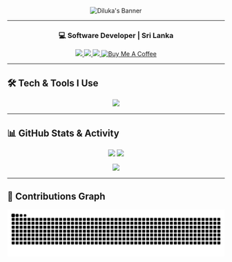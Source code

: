 <!-- 🎉 Unique Banner -->
<p align="center">
  <img src="https://capsule-render.vercel.app/api?type=waving&color=0e75b6&height=250&section=header&text=Hi%20👋%2C%20I'm%20Diluka%20Athukorala&fontSize=40&animation=fadeIn&fontAlignY=38&desc=Full-Stack%20Developer%20" alt="Diluka's Banner" />
</p>

---

<!-- 👤 Quick Intro -->
<h3 align="center">💻 Software Developer | Sri Lanka</h3>

<p align="center">
  <a href="mailto:dilukaathukorala@gmail.com">
    <img src="https://img.shields.io/badge/Email-D14836?style=for-the-badge&logo=gmail&logoColor=white" />
  </a>
  <a href="https://www.linkedin.com/in/diluka-athukorala-703247214/">
    <img src="https://img.shields.io/badge/LinkedIn-0A66C2?style=for-the-badge&logo=linkedin&logoColor=white" />
  </a>
  <a href="https://www.instagram.com/dilu_athukorala/">
    <img src="https://img.shields.io/badge/Instagram-E4405F?style=for-the-badge&logo=instagram&logoColor=white" />
  </a>
  <a href="https://coff.ee/dilukaathukorala" target="_blank">
    <img src="https://img.shields.io/badge/Buy%20Me%20a%20Coffee-FFDD00?style=for-the-badge&logo=buymeacoffee&logoColor=black" alt="Buy Me A Coffee" />
  </a>
</p>

---

<!-- 🛠️ Tech Stack -->
## 🛠️ Tech & Tools I Use

<p align="center">
  <img src="https://skillicons.dev/icons?i=js,ts,react,nodejs,express,mongodb,html,css,java,python,php,mysql,git,linux,figma,postman,vscode" />
</p>

---

<!-- 📊 GitHub Stats -->
## 📊 GitHub Stats & Activity

<p align="center">
  <img src="https://github-readme-stats.vercel.app/api?username=dilukaathukorala&show_icons=true&theme=react&hide_border=true" width="48%" />
  <img src="https://github-readme-streak-stats.herokuapp.com?user=dilukaathukorala&theme=react&hide_border=true" width="48%" />
</p>

<p align="center">
  <img src="https://github-readme-stats.vercel.app/api/top-langs/?username=dilukaathukorala&layout=compact&theme=react&hide_border=true" width="50%" />
</p>

---

<!-- 🐍 Contribution Snake -->
## 🐍 Contributions Graph

<p align="center">
  <img src="https://raw.githubusercontent.com/dilukaathukorala/dilukaathukorala/output/github-contribution-grid-snake.svg" alt="Snake animation" />
</p>
